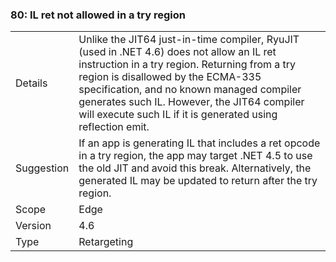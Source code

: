 ### 80: IL ret not allowed in a try region

|   |   |
|---|---|
|Details|Unlike the JIT64 just-in-time compiler, RyuJIT (used in .NET 4.6) does not allow an IL ret instruction in a try region. Returning from a try region is disallowed by the ECMA-335 specification, and no known managed compiler generates such IL. However, the JIT64 compiler will execute such IL if it is generated using reflection emit.|
|Suggestion|If an app is generating IL that includes a ret opcode in a try region, the app may target .NET 4.5 to use the old JIT and avoid this break. Alternatively, the generated IL may be updated to return after the try region.|
|Scope|Edge|
|Version|4.6|
|Type|Retargeting|

